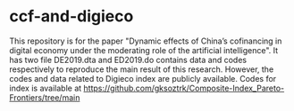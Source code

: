 # ccf-and-digieco
This repository is for the paper "Dynamic effects of China’s cofinancing in digital economy under the moderating role of the artificial intelligence". It has two file DE2019.dta and ED2019.do contains data and codes respectively to reproduce the main result of this research. However, the codes and data related to Digieco index are publicly available. Codes for index is available at https://github.com/gksoztrk/Composite-Index_Pareto-Frontiers/tree/main 
